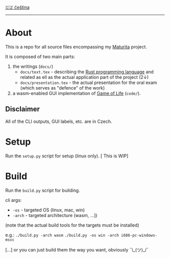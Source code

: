 [🇨🇿 čeština](https://github.com/dynamo58/gol/blob/master/README_cs.md)

---

# About
This is a repo for all source files encompassing my [Maturita](https://en.wikipedia.org/wiki/Matura#In_the_Czech_Republic) project.

It is composed of two main parts:
1) the writings (`docs/`)
    * `docs/text.tex` - describing the [Rust programming language](https://www.rust-lang.org/) and related as ell as the actual application part of the project (2↓)
    * `docs/presentation.tex` -  the actual presentation for the oral exam (which serves as "defence" of the work)
2) a wasm-enabled GUI implementation of [Game of Life](https://en.wikipedia.org/wiki/Conway%27s_Game_of_Life) (`code/`).


## Disclaimer
All of the CLI outputs, GUI labels, etc.  are in Czech.

# Setup
Run the `setup.py` script for setup (linux only). \[ This is WIP\]

# Build
Run the `build.py` script for building.

cli args:
* `-os` - targeted OS (linux, mac, win)
* `-arch` - targeted architecture (wasm, ...])

(note that the actual build tools for the targets must be installed)

e.g.:
```./build.py -arch wasm```
```./build.py -os win -arch i686-pc-windows-msvc```

[...] or you can just build them the way you want, obviously ¯\\\_(ツ)\_/¯